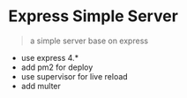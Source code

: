 # Express Simple Server

> a simple server base on express

- use express 4.*
- add pm2 for deploy
- use supervisor for live reload
- add multer
    
